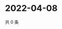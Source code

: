 # 2022-04-08

共 0 条

<!-- BEGIN WEIBO -->
<!-- 最后更新时间 Fri Apr 08 2022 10:26:30 GMT+0800 (China Standard Time) -->

<!-- END WEIBO -->
